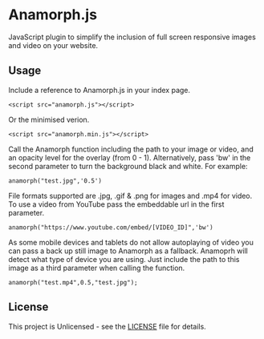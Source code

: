 # Anamorph.js
JavaScript plugin to simplify the inclusion of full screen responsive images and video on your website.

## Usage

Include a reference to Anamorph.js in your index page.
```
<script src="anamorph.js"></script>
```
Or the minimised verion.
```
<script src="anamorph.min.js"></script>
```
Call the Anamorph function including the path to your image or video, and an opacity level for the overlay (from 0 - 1). Alternatively, pass 'bw' in the second parameter to turn the background black and white.
For example:
```
anamorph("test.jpg",'0.5')
```
File formats supported are .jpg, .gif & .png for images and .mp4 for video.
To use a video from YouTube pass the embeddable url in the first parameter.
```
anamorph("https://www.youtube.com/embed/[VIDEO_ID]",'bw')
```
As some mobile devices and tablets do not allow autoplaying of video you can pass a back up still image to Anamorph as a fallback. Anamoprh will detect what type of device you are using. Just include the path to this image as a third parameter when calling the function. 
```
anamorph("test.mp4",0.5,"test.jpg");
```
## License
This project is Unlicensed - see the [LICENSE](LICENSE) file for details.
